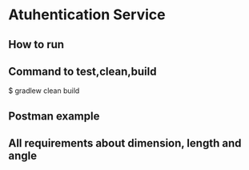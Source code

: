 # Atuhentication Service

## How to run


## Command to test,clean,build
$ gradlew clean build

## Postman example

## All requirements about dimension, length and angle
